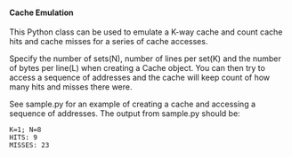 #### Cache Emulation

This Python class can be used to emulate a K-way cache and count cache hits and cache misses for a series of cache accesses.

Specify the number of sets(N), number of lines per set(K) and the number of bytes per line(L) when creating a Cache object.
You can then try to access a sequence of addresses and the cache will keep count of how many hits and misses there were.

See sample.py for an example of creating a cache and accessing a sequence of addresses. The output from sample.py should be:
```
K=1; N=8
HITS: 9
MISSES: 23
```
